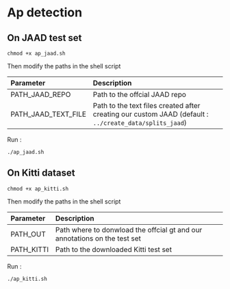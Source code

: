 # Ap detection

## On JAAD test set

```
chmod +x ap_jaad.sh
```

Then modify the paths in the shell script

| Parameter                 |Description   |	
| :------------------------ |:-------------|
| PATH_JAAD_REPO  | Path to the offcial JAAD repo |
| PATH_JAAD_TEXT_FILE | Path to the text files created after creating our custom JAAD (default : ```../create_data/splits_jaad```)|

Run :

```
./ap_jaad.sh
```

## On Kitti dataset

```
chmod +x ap_kitti.sh
```
Then modify the paths in the shell script

| Parameter                 |Description   |	
| :------------------------ |:-------------|
| PATH_OUT  | Path where to donwload the offcial gt and our annotations on the test set |
| PATH_KITTI | Path to the downloaded Kitti test set |

Run :

```
./ap_kitti.sh
```

